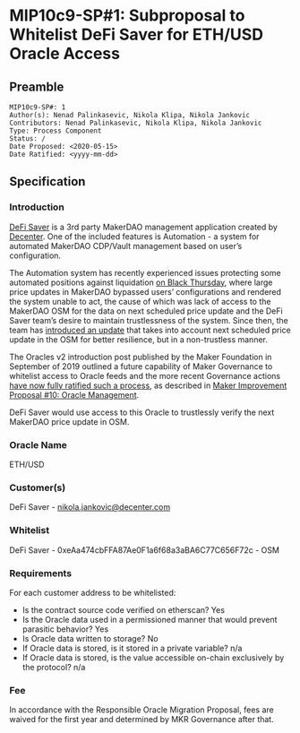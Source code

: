 # MIP10c9-SP#1: Subproposal to Whitelist DeFi Saver for ETH/USD Oracle Access

## Preamble
```
MIP10c9-SP#: 1
Author(s): Nenad Palinkasevic, Nikola Klipa, Nikola Jankovic
Contributors: Nenad Palinkasevic, Nikola Klipa, Nikola Jankovic
Type: Process Component
Status: /
Date Proposed: <2020-05-15>
Date Ratified: <yyyy-mm-dd>
``` 
## Specification

### Introduction
[DeFi Saver](https://defisaver.com/) is a 3rd party MakerDAO management application created by [Decenter](https://www.decenter.com/). One of the included features is Automation - a system for automated MakerDAO CDP/Vault management based on user’s configuration.

The Automation system has recently experienced issues protecting some automated positions against liquidation [on Black Thursday](https://medium.com/defi-saver/black-thursday-at-defi-saver-3c35ea6cd0d0), where large price updates in MakerDAO bypassed users’ configurations and rendered the system unable to act, the cause of which was lack of access to the MakerDAO OSM for the data on next scheduled price update and the DeFi Saver team’s desire to maintain trustlessness of the system. Since then, the team has [introduced an update](https://medium.com/defi-saver/introducing-automation-v2-now-with-flash-loans-and-next-price-support-433040e6d63b) that takes into account next scheduled price update in the OSM for better resilience, but in a non-trustless manner.

The Oracles v2 introduction post published by the Maker Foundation in September of 2019 outlined a future capability of Maker Governance to whitelist access to Oracle feeds and the more recent Governance actions [have now fully ratified such a process](https://blog.makerdao.com/the-first-maker-improvement-proposals-mips-ratification-vote-passes-governance-cycle-has-begun/), as described in [Maker Improvement Proposal #10: Oracle Management](https://github.com/makerdao/mips/blob/master/MIP10/mip10.md).

DeFi Saver would use access to this Oracle to trustlessly verify the next MakerDAO price update in OSM. 

### Oracle Name
ETH/USD

### Customer(s)
DeFi Saver - nikola.jankovic@decenter.com

### Whitelist
DeFi Saver - 0xeAa474cbFFA87Ae0F1a6f68a3aBA6C77C656F72c - OSM

### Requirements
For each customer address to be whitelisted:
- Is the contract source code verified on etherscan? Yes
- Is the Oracle data used in a permissioned manner that would prevent parasitic behavior? Yes
- Is Oracle data written to storage? No
- If Oracle data is stored, is it stored in a private variable? n/a
- If Oracle data is stored, is the value accessible on-chain exclusively by the protocol? n/a

### Fee
In accordance with the Responsible Oracle Migration Proposal, fees are waived for the first year and determined by MKR Governance after that.
